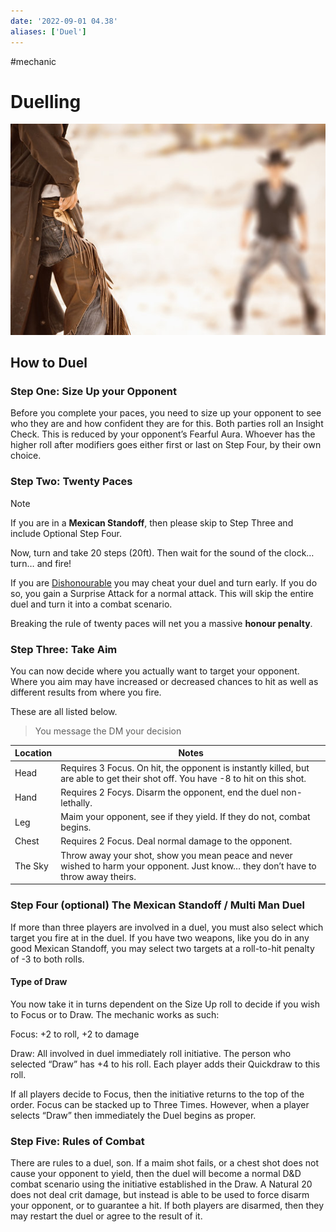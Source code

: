 ```yaml
---
date: '2022-09-01 04.38'
aliases: ['Duel']
---
```


#mechanic 
# Duelling
![](_attachments/Pasted%20image%2020220901163906.png)

## How to Duel
### Step One: Size Up your Opponent
Before you complete your paces, you need to size up your opponent to see who they are and how confident they are for this. Both parties roll an Insight Check. This is reduced by your opponent’s Fearful Aura. Whoever has the higher roll after modifiers goes either first or last on Step Four, by their own choice.

### Step Two: Twenty Paces
> [!Note]
If you are in a **Mexican Standoff**, then please skip to Step Three and include Optional Step Four.

Now, turn and take 20 steps (20ft). Then wait for the sound of the clock… turn… and fire!

If you are [Dishonourable](Dishonourable.md) you may cheat your duel and turn early. If you do so, you gain a Surprise Attack for a normal attack. This will skip the entire duel and turn it into a combat scenario.

Breaking the rule of twenty paces will net you a massive **honour penalty**.

### Step Three: Take Aim
You can now decide where you actually want to target your opponent. Where you aim may have increased or decreased chances to hit as well as different results from where you fire. 

These are all listed below.

> You message the DM your decision

| Location | Notes                                                                                                                              |
| -------- | ---------------------------------------------------------------------------------------------------------------------------------- |
| Head     | Requires 3 Focus. On hit, the opponent is instantly killed, but are able to get their shot off. You have -8 to hit on this shot.   |
| Hand     | Requires 2 Focys. Disarm the opponent, end the duel non-lethally.                                                                  |
| Leg      | Maim your opponent, see if they yield. If they do not, combat begins.                                                              |
| Chest    | Requires 2 Focus. Deal normal damage to the opponent.                                                                              |
| The Sky  | Throw away your shot, show you mean peace and never wished to harm your opponent. Just know… they don’t have to throw away theirs. |

### Step Four (optional) **The Mexican Standoff** / **Multi Man Duel**
If more than three players are involved in a duel, you must also select which target you fire at in the duel. If you have two weapons, like you do in any good Mexican Standoff, you may select two targets at a roll-to-hit penalty of -3 to both rolls.

#### Type of Draw
You now take it in turns dependent on the Size Up roll to decide if you wish to Focus or to Draw. The mechanic works as such:

Focus: +2 to roll, +2 to damage

Draw: All involved in duel immediately roll initiative. The person who selected “Draw” has +4 to his roll. Each player adds their Quickdraw to this roll.


If all players decide to Focus, then the initiative returns to the top of the order. Focus can be stacked up to Three Times. However, when a player selects “Draw” then immediately the Duel begins as proper.


### Step Five: Rules of Combat
There are rules to a duel, son.
If a maim shot fails, or a chest shot does not cause your opponent to yield, then the duel will become a normal D&D combat scenario using the initiative established in the Draw.
A Natural 20 does not deal crit damage, but instead is able to be used to force disarm your opponent, or to guarantee a hit.
If both players are disarmed, then they may restart the duel or agree to the result of it.

